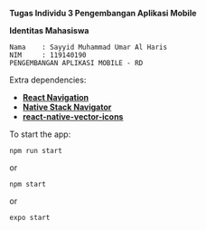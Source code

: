 <b>Tugas Individu </b>
<b> 3 Pengembangan Aplikasi Mobile</b>

<b>Identitas Mahasiswa</b>

    Nama    : Sayyid Muhammad Umar Al Haris
    NIM     : 119140190
    PENGEMBANGAN APLIKASI MOBILE - RD

Extra dependencies:
 - <a href="https://reactnavigation.org/docs/getting-started"><b>React Navigation</b></a>
 - <a href="https://reactnavigation.org/docs/hello-react-navigation"><b>Native Stack Navigator</b></a>
 - <a href="https://github.com/oblador/react-native-vector-icons"><b>react-native-vector-icons</b></a>

To start the app:

    npm run start

or

    npm start

or

    expo start

